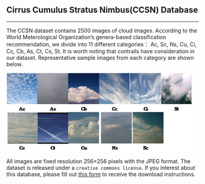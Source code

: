 ## Cirrus Cumulus Stratus Nimbus(CCSN) Database
---

The CCSN dataset contains 2500 images of cloud images. According to the World Meterological Organization’s genera-based classification recommendation, we divide into 11 different categories： Ac, Sc, Ns, Cu, Ci, Cc, Cb, As, Ct, Cs, St. It is worth noting that contrails have consideration in our dataset. Representative sample images from each category are shown below.

![samples](/cloud_images.png "sample")

All images are fixed resolution 256×256 pixels with the JPEG format. 
The dataset is released under a `creative commons license`. If you interest about this database, please fill out [this form](https://docs.google.com/forms/d/e/1FAIpQLSddYgxyOn2lCi-niz1zqJqtt6gYkAHky3C1dNCS8epLsddbPA/viewform?usp=sf_link) to receive the download instructions.

